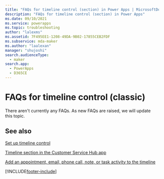 ```yaml
---
title: "FAQs for timeline control (section) in Power Apps | MicrosoftDocs"
description: "FAQs for timeline control (section) in Power Apps"
ms.date: 09/10/2021
ms.service: powerapps
ms.topic: troubleshooting
author: "lalexms"
ms.assetid: 7F495EE1-1208-49DA-9B02-17855CEB2FDF
ms.subservice: mda-maker
ms.author: "laalexan"
manager: "shujoshi"
search.audienceType: 
  - maker
search.app: 
  - PowerApps
  - D365CE
---
```


# FAQs for timeline control (classic)



There aren't currently any FAQs. As new FAQs are raised, we will update this topic.


## See also

[Set up timeline control](set-up-timeline-control.md)

[Timeline section in the Customer Service Hub app](/dynamics365/customer-service/customer-service-hub-user-guide-basics#timeline)

[Add an appointment, email, phone call, note, or task activity to the timeline](../../user/add-activities.md)


[!INCLUDE[footer-include](../../includes/footer-banner.md)]
